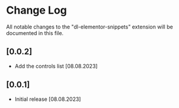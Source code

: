 # Change Log

All notable changes to the "dl-elementor-snippets" extension will be documented in this file.

## [0.0.2]

- Add the controls list [08.08.2023]

## [0.0.1]

- Initial release [08.08.2023]